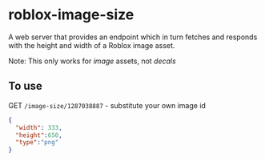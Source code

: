 # roblox-image-size

A web server that provides an endpoint which in turn fetches and responds with the height and width of a Roblox image asset.

Note: This only works for *image* assets, not *decals*

## To use

GET `/image-size/1287038887` - substitute your own image id

```json
{
  "width": 333,
  "height":650,
  "type":"png"
}
```

